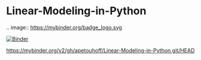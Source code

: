 # Linear-Modeling-in-Python

.. image:: https://mybinder.org/badge_logo.svg


[![Binder](https://mybinder.org/badge_logo.svg)](https://mybinder.org/v2/gh/apetouhoff/Linear-Modeling-in-Python.git/HEAD)

https://mybinder.org/v2/gh/apetouhoff/Linear-Modeling-in-Python.git/HEAD
